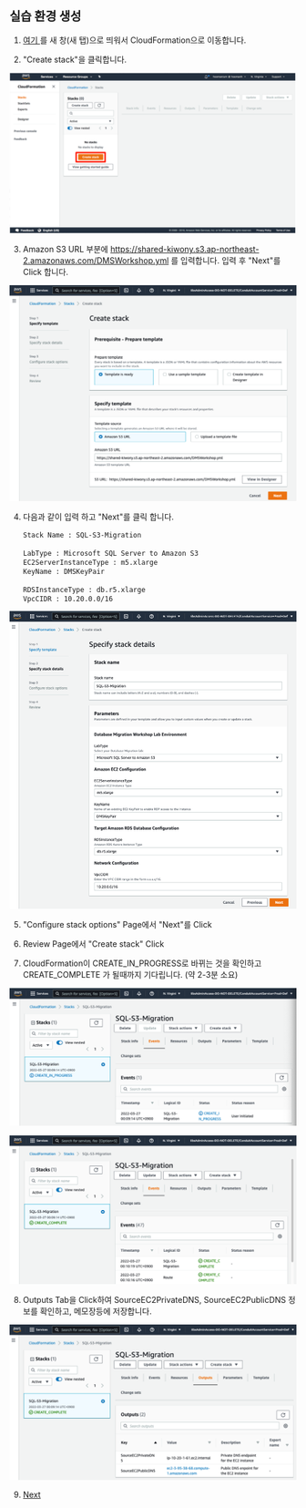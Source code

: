 ## 실습 환경 생성

1. [여기 ](https://console.aws.amazon.com/cloudformation/) 를 새 창(새 탭)으로 띄워서 CloudFormation으로 이동합니다.

2. "Create stack"을 클릭합니다.

![image-20220327000340197](images/image-20220327000340197.png)



3. Amazon S3 URL 부분에 https://shared-kiwony.s3.ap-northeast-2.amazonaws.com/DMSWorkshop.yml 를 입력합니다. 입력 후 "Next"를 Click 합니다.

![image-20220327000446102](images/image-20220327000446102.png)



4. 다음과 같이 입력 하고 "Next"를 클릭 합니다.

   ```
   Stack Name : SQL-S3-Migration
   
   LabType : Microsoft SQL Server to Amazon S3
   EC2ServerInstanceType : m5.xlarge
   KeyName : DMSKeyPair
   
   RDSInstanceType : db.r5.xlarge
   VpcCIDR : 10.20.0.0/16
   ```

![image-20220327000747730](images/image-20220327000747730.png)

5. "Configure stack options" Page에서 "Next"를 Click

6. Review Page에서 "Create stack" Click

7. CloudFormation이 CREATE_IN_PROGRESS로 바뀌는 것을 확인하고 CREATE_COMPLETE 가 될때까지 기다립니다. (약 2-3분 소요)

![image-20220327001003195](images/image-20220327001003195.png)

![image-20220327001052426](images/image-20220327001052426.png)

8. Outputs Tab을 Click하여 SourceEC2PrivateDNS, SourceEC2PublicDNS 정보를 확인하고, 메모장등에 저장합니다.

![image-20220327001150938](images/image-20220327001150938.png)



9. [Next ](./03.md) 


















